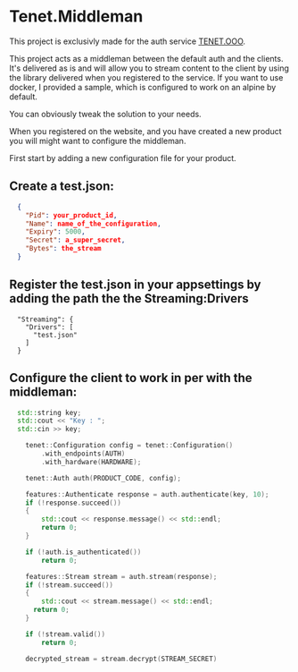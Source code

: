 # Tenet.Middleman

This project is exclusivly made for the auth service [TENET.OOO](https://app.tenet.ooo).

This project acts as a middleman between the default auth and the clients. 
It's delivered as is and will allow you to stream content to the client by using the library delivered when you registered to the service.
If you want to use docker, I provided a sample, which is configured to work on an alpine by default.

You can obviously tweak the solution to your needs.

When you registered on the website, and you have created a new product you will might want to configure the middleman.

First start by adding a new configuration file for your product. 
## Create a test.json:
```json
  {
    "Pid": your_product_id,
    "Name": name_of_the_configuration,
    "Expiry": 5000,
    "Secret": a_super_secret,
    "Bytes": the_stream
  }
```

## Register the test.json in your appsettings by adding the path the the Streaming:Drivers
```
  "Streaming": {
    "Drivers": [
      "test.json"
    ]
  }
```

## Configure the client to work in per with the middleman:
```cpp
  std::string key;
  std::cout << "Key : ";
  std::cin >> key;

	tenet::Configuration config = tenet::Configuration()
		.with_endpoints(AUTH)
		.with_hardware(HARDWARE);

	tenet::Auth auth(PRODUCT_CODE, config);

	features::Authenticate response = auth.authenticate(key, 10);
	if (!response.succeed())
	{
		std::cout << response.message() << std::endl;
		return 0;
	}

	if (!auth.is_authenticated())
		return 0;

	features::Stream stream = auth.stream(response);
	if (!stream.succeed())
	{
		std::cout << stream.message() << std::endl;
	  return 0;
	}

	if (!stream.valid())
		return 0;

	decrypted_stream = stream.decrypt(STREAM_SECRET)
```
